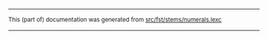 

* * *

<small>This (part of) documentation was generated from [src/fst/stems/numerals.lexc](https://github.com/giellalt/lang-rus/blob/main/src/fst/stems/numerals.lexc)</small>

---

